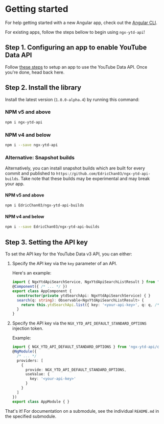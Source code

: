 # Getting started

For help getting started with a new Angular app, check out the [Angular CLI](https://cli.angular.io).

For existing apps, follow the steps bellow to begin using `ngx-ytd-api`!

## Step 1. Configuring an app to enable YouTube Data API

Follow [these steps](https://developers.google.com/youtube/v3/getting-started#before-you-start) to setup an app to use the YouTube Data API. Once you're done, head back here.

## Step 2. Install the library

Install the latest version (`1.0.0-alpha.4`) by running this command:

### NPM v5 and above

```bash
npm i ngx-ytd-api
```

### NPM v4 and below

```bash
npm i --save ngx-ytd-api
```

### Alternative: Snapshot builds

Alternatively, you can install snapshot builds which are built for every commit and published to `https://github.com/EdricChan03/ngx-ytd-api-builds`. Take note that these builds may be experimental and may break your app.

#### NPM v5 and above

```bash
npm i EdricChan03/ngx-ytd-api-builds
```

#### NPM v4 and below

```bash
npm i --save EdricChan03/ngx-ytd-api-builds
```

## Step 3. Setting the API key

To set the API key for the YouTube Data v3 API, you can either:

1. Specify the API key via the `key` parameter of an API.

    Here's an example:

    ```typescript
    import { NgxYtdApiSearchService, NgxYtdApiSearchListResult } from 'ngx-ytd-api/search';
    @Component({ /* ... */ })
    export class AppComponent {
      constructor(private ytdSearchApi: NgxYtdApiSearchService) { }
      search(q: string): Observable<NgxYtdApiSearchListResult> {
        return this.ytdSearchApi.list({ key: '<your-api-key>', q: q, /* ... */ });
      }
    }
    ```

2. Specify the API key via the `NGX_YTD_API_DEFAULT_STANDARD_OPTIONS` injection token.

    Example:

    ```typescript
    import { NGX_YTD_API_DEFAULT_STANDARD_OPTIONS } from 'ngx-ytd-api/common';
    @NgModule({
      /* ... */
      providers: [
        {
          provide: NGX_YTD_API_DEFAULT_STANDARD_OPTIONS,
          useValue: {
            key: '<your-api-key>'
          }
        }
      ]
    })
    export class AppModule { }
    ```

That's it! For documentation on a submodule, see the individual `README.md` in the specified submodule.
